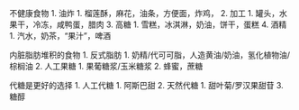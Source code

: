 不健康食物
	1. 油炸
		1. 榴莲酥，麻花，油条，方便面，炸鸡，
	2. 加工
		1. 罐头，水果干，冷冻，咸鸭蛋，腊肉
	3. 高糖
		1. 雪糕，冰淇淋，奶油，饼干，蛋糕
	4. 酒精
		1. 汽水，奶茶，“果汁”，啤酒

内脏脂肪堆积的食物
	1. 反式脂肪
		1. 奶精/代可可脂，人造黄油/奶油，氢化植物油/棕榈油
	2. 人工果糖
		1. 果葡糖浆/玉米糖浆
		2. 蜂蜜，蔗糖

代糖是更好的选择
	1. 人工代糖
		1. 阿斯巴甜
	2. 天然代糖
		1. 甜叶菊/罗汉果甜苷
	3. 糖醇